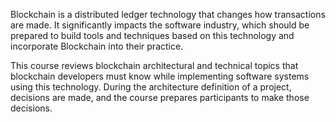 Blockchain is a distributed ledger technology that changes how transactions are made. It significantly impacts the software industry, which should be prepared to build tools and techniques based on this technology and incorporate Blockchain into their practice. 

This course reviews blockchain architectural and technical topics that blockchain developers must know while implementing software systems using this technology. During the architecture definition of a project, decisions are made, and the course prepares participants to make those decisions. 
